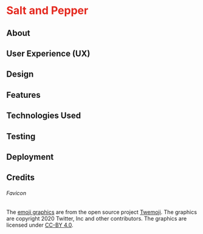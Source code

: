 <style>
    H1{color:#E4291F !important; align="center";}
</style>


# Salt and Pepper

## About

## User Experience (UX)

## Design

## Features

## Technologies Used

## Testing

## Deployment

## Credits

###### Favicon
The [emoji graphics]("https://github.com/twitter/twemoji/blob/master/assets/svg/1f374.svg") are from the open source project [Twemoji]("https://twemoji.twitter.com/"). The graphics are copyright 2020 Twitter, Inc and other contributors. The graphics are licensed under [CC-BY 4.0]("https://creativecommons.org/licenses/by/4.0/"). 


